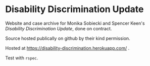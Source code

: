# Disability Discrimination Update

Website and case archive for Monika Sobiecki and Spencer Keen's *Disability Discrimination
Update*, done on contract.

Source hosted publically on github by their kind permission.

Hosted at https://disability-discrimination.herokuapp.com/ .

Test with `rspec`.
